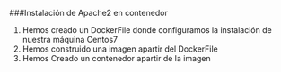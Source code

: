 ###Instalación de Apache2 en contenedor
1. Hemos creado un DockerFile donde configuramos la instalación de nuestra máquina Centos7
2. Hemos construido una imagen apartir del DockerFile
3. Hemos Creado un contenedor apartir de la imagen

